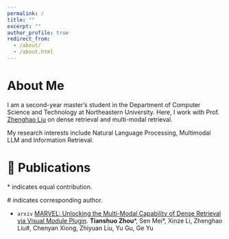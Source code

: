 ```yaml
---
permalink: /
title: ""
excerpt: ""
author_profile: true
redirect_from: 
  - /about/
  - /about.html
---
```


# About Me
I am a second-year master’s student in the Department of Computer Science and Technology at Northeastern University. Here, I work with Prof. [Zhenghao Liu](https://edwardzh.github.io/) on dense retrieval and multi-modal retrieval. 

My research interests include Natural Language Processing, Multimodal LLM and Information Retrieval.

# 📝 Publications 

\* indicates equal contribution.                                 

\# indicates corresponding author.

- ```arxiv``` [MARVEL: Unlocking the Multi-Modal Capability of Dense Retrieval via Visual Module Plugin](https://arxiv.org/abs/2310.14037).
**Tianshuo Zhou***, Sen Mei*, Xinze Li, Zhenghao Liu#, Chenyan Xiong, Zhiyuan Liu, Yu Gu, Ge Yu

